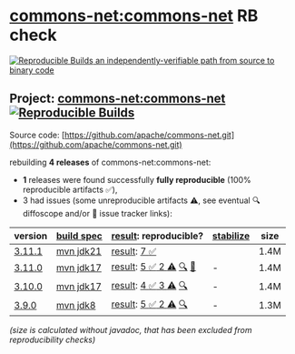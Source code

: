 [commons-net:commons-net](https://central.sonatype.com/artifact/commons-net/commons-net/versions) RB check
=======

[![Reproducible Builds](https://reproducible-builds.org/images/logos/rb.svg) an independently-verifiable path from source to binary code](https://reproducible-builds.org/)

## Project: [commons-net:commons-net](https://central.sonatype.com/artifact/commons-net/commons-net/versions) [![Reproducible Builds](https://img.shields.io/endpoint?url=https://raw.githubusercontent.com/jvm-repo-rebuild/reproducible-central/master/content/org/apache/commons/net/badge.json)](https://github.com/jvm-repo-rebuild/reproducible-central/blob/master/content/org/apache/commons/net/README.md)

Source code: [https://github.com/apache/commons-net.git](https://github.com/apache/commons-net.git)

rebuilding **4 releases** of commons-net:commons-net:
- **1** releases were found successfully **fully reproducible** (100% reproducible artifacts :white_check_mark:),
- 3 had issues (some unreproducible artifacts :warning:, see eventual :mag: diffoscope and/or :memo: issue tracker links):

| version | [build spec](/BUILDSPEC.md) | [result](https://reproducible-builds.org/docs/jvm/): reproducible? | [stabilize](https://github.com/google/oss-rebuild/blob/main/cmd/stabilize/README.md) | size |
| -- | --------- | ------ | ------ | -- |
| [3.11.1](https://central.sonatype.com/artifact/commons-net/commons-net/3.11.1/pom) | [mvn jdk21](commons-net-3.11.1.buildspec) | [result](commons-net-3.11.1.buildinfo): [7 :white_check_mark: ](commons-net-3.11.1.buildcompare) | | 1.4M |
| [3.11.0](https://central.sonatype.com/artifact/commons-net/commons-net/3.11.0/pom) | [mvn jdk17](commons-net-3.11.0.buildspec) | [result](commons-net-3.11.0.buildinfo): [5 :white_check_mark:  2 :warning:](commons-net-3.11.0.buildcompare) [:mag:](commons-net-3.11.0.diffoscope) [:memo:](https://github.com/apache/commons-net/pull/259) | - | 1.4M |
| [3.10.0](https://central.sonatype.com/artifact/commons-net/commons-net/3.10.0/pom) | [mvn jdk17](commons-net-3.10.0.buildspec) | [result](commons-net-3.10.0.buildinfo): [4 :white_check_mark:  3 :warning:](commons-net-3.10.0.buildcompare) [:mag:](commons-net-3.10.0.diffoscope) | - | 1.4M |
| [3.9.0](https://central.sonatype.com/artifact/commons-net/commons-net/3.9.0/pom) | [mvn jdk8](commons-net-3.9.0.buildspec) | [result](commons-net-3.9.0.buildinfo): [5 :white_check_mark:  2 :warning:](commons-net-3.9.0.buildcompare) [:mag:](commons-net-3.9.0.diffoscope) | - | 1.3M |

<i>(size is calculated without javadoc, that has been excluded from reproducibility checks)</i>
